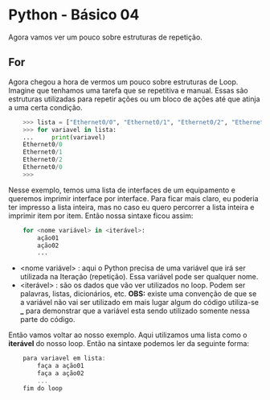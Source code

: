 # Python - Básico 04

Agora vamos ver um pouco sobre estruturas de repetição. 

## For

Agora chegou a hora de vermos um pouco sobre estruturas de Loop. Imagine que tenhamos uma tarefa que se repetitiva e manual. Essas são estruturas utilizadas para repetir ações ou um bloco de ações até que atinja a uma certa condição.

```Python
    >>> lista = ["Ethernet0/0", "Ethernet0/1", "Ethernet0/2", "Ethernet0/0"]
    >>> for variavel in lista:
    ...     print(variavel)
    Ethernet0/0
    Ethernet0/1
    Ethernet0/2
    Ethernet0/0
    >>>
```

Nesse exemplo, temos uma lista de interfaces de um equipamento e queremos imprimir interface por interface. Para ficar mais claro, eu poderia ter impresso a lista inteira, mas no caso eu quero percorrer a lista inteira e imprimir item por item. Então nossa sintaxe ficou assim:  

```Python
    for <nome variável> in <iterável>:
        ação01
        ação02
        ...
```

* <nome variável> : aqui o Python precisa de uma variável que irá ser utilizada na Iteração (repetição). Essa variável pode ser qualquer nome. 
* <iterável> : são os dados que vão ver utilizados no loop. Podem ser palavras, listas, dicionários, etc.
**OBS:**  existe uma convenção de que se a variável não vai ser utilizado em mais lugar algum do código utiliza-se **_** para demonstrar que a variável esta sendo utilizado somente nessa parte do código.  

Então vamos voltar ao nosso exemplo. Aqui utilizamos uma lista como o **iterável** do nosso loop. Então na sintaxe podemos ler da seguinte forma:  

```Go    
    para variavel em lista:     
        faça a ação01
        faça a ação02
        ...
    fim do loop
```
